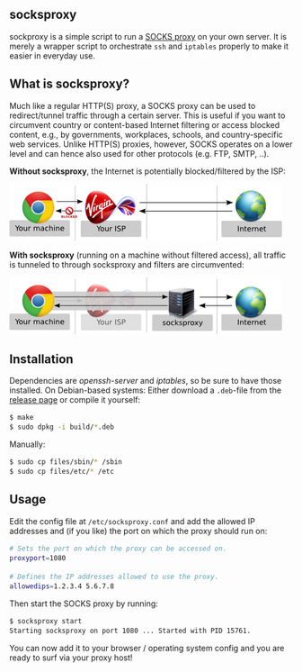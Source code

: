 socksproxy
----------

sockproxy is a simple script to run a [SOCKS proxy](http://en.wikipedia.org/wiki/SOCKS) on your own server. It is merely a wrapper script to orchestrate `ssh` and `iptables` properly to make it easier in everyday use.

What is socksproxy?
-------------------
Much like a regular HTTP(S) proxy, a SOCKS proxy can be used to redirect/tunnel traffic through a certain server. This is useful if you want to circumvent country or content-based Internet filtering or access blocked content, e.g., by governments, workplaces, schools, and country-specific web services. Unlike HTTP(S) proxies, however, SOCKS operates on a lower level and can hence also used for other protocols (e.g. FTP, SMTP, ..).

**Without socksproxy**, the Internet is potentially blocked/filtered by the ISP:

![Without socksproxy](images/without-socksproxy.png)

**With socksproxy** (running on a machine without filtered access), all traffic is tunneled to through socksproxy and filters are circumvented:

![With socksproxy](images/with-socksproxy.png)

Installation
------------
Dependencies are *openssh-server* and *iptables*, so be sure to have those installed.
On Debian-based systems: Either download a `.deb`-file from the [release page](https://github.com/binwiederhier/socksproxy/releases) or compile it yourself:
```bash
$ make
$ sudo dpkg -i build/*.deb
```

Manually:
```bash
$ sudo cp files/sbin/* /sbin
$ sudo cp files/etc/* /etc
```

Usage
-----
Edit the config file at `/etc/socksproxy.conf` and add the allowed IP addresses and (if you like) the port on which the proxy should run on:

```bash
# Sets the port on which the proxy can be accessed on.
proxyport=1080

# Defines the IP addresses allowed to use the proxy. 
allowedips=1.2.3.4 5.6.7.8
```

Then start the SOCKS proxy by running:

```bash
$ socksproxy start
Starting socksproxy on port 1080 ... Started with PID 15761.
```

You can now add it to your browser / operating system config and you are ready to surf via your proxy host!

